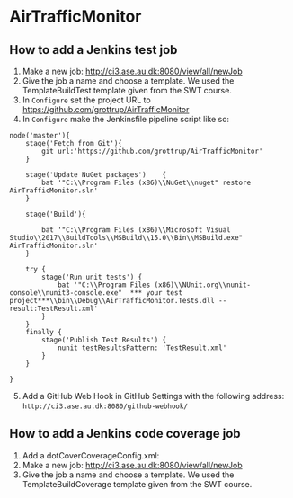 # AirTrafficMonitor

## How to add a Jenkins test job

1. Make a new job: http://ci3.ase.au.dk:8080/view/all/newJob
2. Give the job a name and choose a template. We used the TemplateBuildTest template given from the SWT course.
3. In `Configure` set the project URL to https://github.com/grottrup/AirTrafficMonitor
4. In `Configure` make the Jenkinsfile pipeline script like so:

``` Jenkinsfile
node('master'){
    stage('Fetch from Git'){
        git url:'https://github.com/grottrup/AirTrafficMonitor'
    }
    
    stage('Update NuGet packages')    {
        bat '"C:\\Program Files (x86)\\NuGet\\nuget" restore AirTrafficMonitor.sln'
    }
    
    stage('Build'){
    
        bat '"C:\\Program Files (x86)\\Microsoft Visual Studio\\2017\\BuildTools\\MSBuild\\15.0\\Bin\\MSBuild.exe" AirTrafficMonitor.sln'
    }
    
    try {
        stage('Run unit tests') {
            bat '"C:\\Program Files (x86)\\NUnit.org\\nunit-console\\nunit3-console.exe"  *** your test project***\\bin\\Debug\\AirTrafficMonitor.Tests.dll --result:TestResult.xml'
        }
    }
    finally {
        stage('Publish Test Results') {
            nunit testResultsPattern: 'TestResult.xml'
        }
    }
    
}
```

5. Add a GitHub Web Hook in GitHub Settings with the following address: `http://ci3.ase.au.dk:8080/github-webhook/`

## How to add a Jenkins code coverage job

1. Add a dotCoverCoverageConfig.xml:
2. Make a new job: http://ci3.ase.au.dk:8080/view/all/newJob
3. Give the job a name and choose a template. We used the TemplateBuildCoverage template given from the SWT course.
